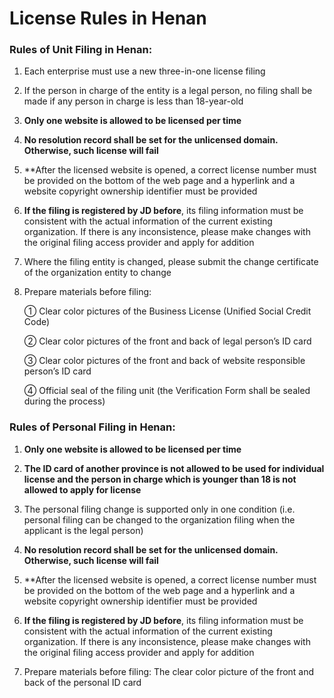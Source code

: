 # License Rules in Henan

### Rules of Unit Filing in Henan:

1. Each enterprise must use a new three-in-one license filing

2. If the person in charge of the entity is a legal person, no filing shall be made if any person in charge is less than 18-year-old

3. **Only one website is allowed to be licensed per time**

4. **No resolution record shall be set for the unlicensed domain. Otherwise, such license will fail**

5. **After the licensed website is opened, a correct license number must be provided on the bottom of the web page and a hyperlink and a website copyright ownership identifier must be provided

6. **If the filing is registered by JD before**, its filing information must be consistent with the actual information of the current existing organization. If there is any inconsistence, please make changes with the original filing access provider and apply for addition

7. Where the filing entity is changed, please submit the change certificate of the organization entity to change

8. Prepare materials before filing:

   ① Clear color pictures of the Business License (Unified Social Credit Code)

   ② Clear color pictures of the front and back of legal person’s ID card

   ③ Clear color pictures of the front and back of website responsible person’s ID card

   ④ Official seal of the filing unit (the Verification Form shall be sealed during the process)

   

### Rules of Personal Filing in Henan:

1. **Only one website is allowed to be licensed per time**

2. **The ID card of another province is not allowed to be used for individual license and the person in charge which is younger than 18 is not allowed to apply for license**

3. The personal filing change is supported only in one condition (i.e. personal filing can be changed to the organization filing when the applicant is the legal person)

4. **No resolution record shall be set for the unlicensed domain. Otherwise, such license will fail**

5. **After the licensed website is opened, a correct license number must be provided on the bottom of the web page and a hyperlink and a website copyright ownership identifier must be provided

6. **If the filing is registered by JD before**, its filing information must be consistent with the actual information of the current existing organization. If there is any inconsistence, please make changes with the original filing access provider and apply for addition

7. Prepare materials before filing: The clear color picture of the front and back of the personal ID card

